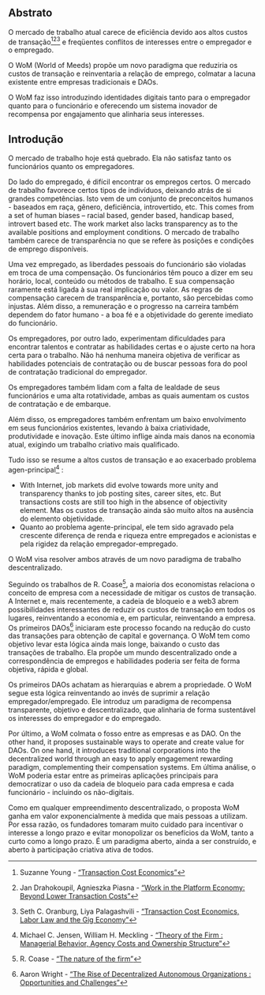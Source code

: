 

## Abstrato

O mercado de trabalho atual carece de eficiência devido aos altos custos de transação[^1][^2][^3] e freqüentes conflitos de interesses entre o empregador e o empregado.

O WoM (World of Meeds) propõe um novo paradigma que reduziria os custos de transação e reinventaria a relação de emprego, colmatar a lacuna existente entre empresas tradicionais e DAOs.

O WoM faz isso introduzindo identidades digitais tanto para o empregador quanto para o funcionário e oferecendo um sistema inovador de recompensa por engajamento que alinharia seus interesses.

## Introdução

O mercado de trabalho hoje está quebrado. Ela não satisfaz tanto os funcionários quanto os empregadores.

Do lado do empregado, é difícil encontrar os empregos certos. O mercado de trabalho favorece certos tipos de indivíduos, deixando atrás de si grandes competências. Isto vem de um conjunto de preconceitos humanos - baseados em raça, gênero, deficiência, introvertido, etc. This comes from a set of human biases – racial based, gender based, handicap based, introvert based etc. The work market also lacks transparency as to the available positions and employment conditions. O mercado de trabalho também carece de transparência no que se refere às posições e condições de emprego disponíveis.

Uma vez empregado, as liberdades pessoais do funcionário são violadas em troca de uma compensação. Os funcionários têm pouco a dizer em seu horário, local, conteúdo ou métodos de trabalho. E sua compensação raramente está ligada à sua real implicação ou valor. As regras de compensação carecem de transparência e, portanto, são percebidas como injustas. Além disso, a remuneração e o progresso na carreira também dependem do fator humano - a boa fé e a objetividade do gerente imediato do funcionário.

Os empregadores, por outro lado, experimentam dificuldades para encontrar talentos e contratar as habilidades certas e o ajuste certo na hora certa para o trabalho. Não há nenhuma maneira objetiva de verificar as habilidades potenciais de contratação ou de buscar pessoas fora do pool de contratação tradicional do empregador.

Os empregadores também lidam com a falta de lealdade de seus funcionários e uma alta rotatividade, ambas as quais aumentam os custos de contratação e de embarque.

Além disso, os empregadores também enfrentam um baixo envolvimento em seus funcionários existentes, levando à baixa criatividade, produtividade e inovação. Este último inflige ainda mais danos na economia atual, exigindo um trabalho criativo mais qualificado.

Tudo isso se resume a altos custos de transação e ao exacerbado problema agen-principal[^4] :

- With Internet, job markets did evolve towards more unity and transparency thanks to job posting sites, career sites, etc. But transactions costs are still too high in the absence of objectivity element. Mas os custos de transação ainda são muito altos na ausência do elemento objetividade.
- Quanto ao problema agente-principal, ele tem sido agravado pela crescente diferença de renda e riqueza entre empregados e acionistas e pela rigidez da relação empregador-empregado.

O WoM visa resolver ambos através de um novo paradigma de trabalho descentralizado.

Seguindo os trabalhos de R. Coase[^5], a maioria dos economistas relaciona o conceito de empresa com a necessidade de mitigar os custos de transação. A Internet e, mais recentemente, a cadeia de bloqueio e a web3 abrem possibilidades interessantes de reduzir os custos de transação em todos os lugares, reinventando a economia e, em particular, reinventando a empresa. Os primeiros DAOs[^6] iniciaram este processo focando na redução do custo das transações para obtenção de capital e governança. O WoM tem como objetivo levar esta lógica ainda mais longe, baixando o custo das transações de trabalho. Ela propõe um mundo descentralizado onde a correspondência de empregos e habilidades poderia ser feita de forma objetiva, rápida e global.

Os primeiros DAOs achatam as hierarquias e abrem a propriedade. O WoM segue esta lógica reinventando ao invés de suprimir a relação empregador/empregado. Ele introduz um paradigma de recompensa transparente, objetivo e descentralizado, que alinharia de forma sustentável os interesses do empregador e do empregado.

Por último, a WoM colmata o fosso entre as empresas e as DAO. On the other hand, it proposes sustainable ways to operate and create value for DAOs. On one hand, it introduces traditional corporations into the decentralized world through an easy to apply engagement rewarding paradigm, complementing their compensation systems. Em última análise, o WoM poderia estar entre as primeiras aplicações principais para democratizar o uso da cadeia de bloqueio para cada empresa e cada funcionário - incluindo os não-digitais.

Como em qualquer empreendimento descentralizado, o proposta WoM ganha em valor exponencialmente à medida que mais pessoas a utilizam. Por essa razão, os fundadores tomaram muito cuidado para incentivar o interesse a longo prazo e evitar monopolizar os benefícios da WoM, tanto a curto como a longo prazo. É um paradigma aberto, ainda a ser construído, e aberto à participação criativa ativa de todos.


[^1]: Suzanne Young - [“Transaction Cost Economics”](https://www.academia.edu/24703426/Transaction_Cost_Economics)
[^2]: Jan Drahokoupil, Agnieszka Piasna - [“Work in the Platform Economy: Beyond Lower Transaction Costs”](https://www.intereconomics.eu/contents/year/2017/number/6/article/work-in-the-platform-economy-beyond-lower-transaction-costs.html)
[^3]: Seth C. Oranburg, Liya Palagashvili - [“Transaction Cost Economics, Labor Law and the Gig Economy”](https://dsc.duq.edu/cgi/viewcontent.cgi?article=1115&context=law-faculty-scholarship)
[^4]: Michael C. Jensen, William H. Meckling - [“Theory of the Firm : Managerial Behavior, Agency Costs and Ownership Structure”](https://www.sfu.ca/~wainwrig/Econ400/jensen-meckling.pdf)
[^5]: R. Coase - [“The nature of the firm”](http://econdse.org/wp-content/uploads/2014/09/firm-coase.pdf)
[^6]: Aaron Wright - [“The Rise of Decentralized Autonomous Organizations : Opportunities and Challenges”](https://stanford-jblp.pubpub.org/pub/rise-of-daos/release/1)

